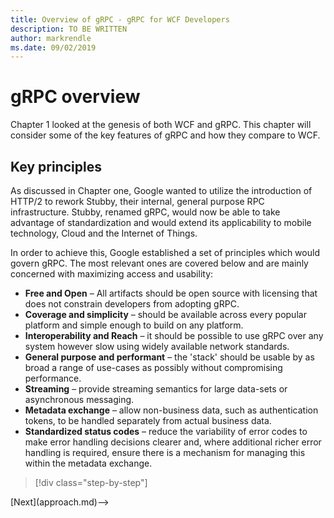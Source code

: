 ```yaml
---
title: Overview of gRPC - gRPC for WCF Developers
description: TO BE WRITTEN
author: markrendle
ms.date: 09/02/2019
---
```


# gRPC overview

Chapter 1 looked at the genesis of both WCF and gRPC. This chapter will consider some of the key features of gRPC and how they compare to WCF.

## Key principles

As discussed in Chapter one, Google wanted to utilize the introduction of HTTP/2 to rework Stubby, their internal, general purpose RPC infrastructure. Stubby, renamed gRPC, would now be able to take advantage of standardization and would extend its applicability to mobile technology, Cloud and the Internet of Things.

In order to achieve this, Google established a set of principles which would govern gRPC. The most relevant ones are covered below and are mainly concerned with maximizing access and usability:

- **Free and Open** – All artifacts should be open source with licensing that does not constrain developers from adopting gRPC.
- **Coverage and simplicity** – should be available across every popular platform and simple enough to build on any platform.
- **Interoperability and Reach** – it should be possible to use gRPC over any system however slow using widely available network standards.
- **General purpose and performant** – the 'stack' should be usable by as broad a range of use-cases as possibly without compromising performance.
- **Streaming** – provide streaming semantics for large data-sets or asynchronous messaging.
- **Metadata exchange** – allow non-business data, such as authentication tokens, to be handled separately from actual business data.
- **Standardized status codes** – reduce the variability of error codes to make error handling decisions clearer and, where additional richer error handling is required, ensure there is a mechanism for managing this within the metadata exchange.

>[!div class="step-by-step"]
<!-->[Next](approach.md)-->
